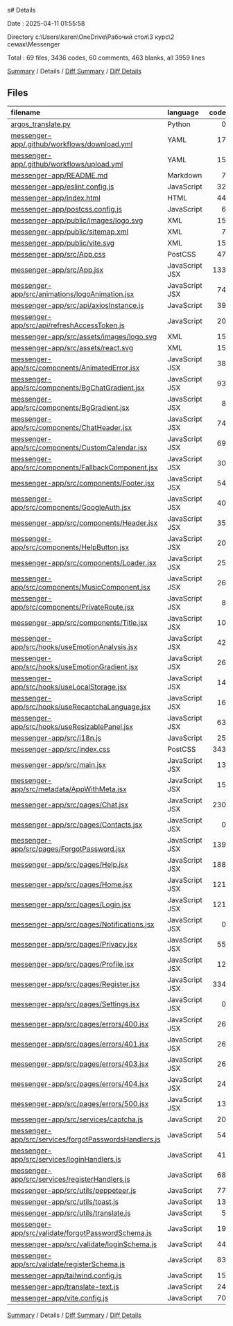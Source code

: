 s# Details

Date : 2025-04-11 01:55:58

Directory c:\\Users\\karen\\OneDrive\\Рабочий стол\\3 курс\\2 семак\\Messenger

Total : 69 files,  3436 codes, 60 comments, 463 blanks, all 3959 lines

[Summary](results.md) / Details / [Diff Summary](diff.md) / [Diff Details](diff-details.md)

## Files
| filename | language | code | comment | blank | total |
| :--- | :--- | ---: | ---: | ---: | ---: |
| [argos\_translate.py](/argos_translate.py) | Python | 0 | 0 | 1 | 1 |
| [messenger-app/.github/workflows/download.yml](/messenger-app/.github/workflows/download.yml) | YAML | 17 | 1 | 3 | 21 |
| [messenger-app/.github/workflows/upload.yml](/messenger-app/.github/workflows/upload.yml) | YAML | 15 | 0 | 2 | 17 |
| [messenger-app/README.md](/messenger-app/README.md) | Markdown | 7 | 0 | 6 | 13 |
| [messenger-app/eslint.config.js](/messenger-app/eslint.config.js) | JavaScript | 32 | 0 | 2 | 34 |
| [messenger-app/index.html](/messenger-app/index.html) | HTML | 44 | 0 | 4 | 48 |
| [messenger-app/postcss.config.js](/messenger-app/postcss.config.js) | JavaScript | 6 | 0 | 1 | 7 |
| [messenger-app/public/images/logo.svg](/messenger-app/public/images/logo.svg) | XML | 15 | 0 | 1 | 16 |
| [messenger-app/public/sitemap.xml](/messenger-app/public/sitemap.xml) | XML | 7 | 0 | 1 | 8 |
| [messenger-app/public/vite.svg](/messenger-app/public/vite.svg) | XML | 15 | 0 | 1 | 16 |
| [messenger-app/src/App.css](/messenger-app/src/App.css) | PostCSS | 47 | 3 | 10 | 60 |
| [messenger-app/src/App.jsx](/messenger-app/src/App.jsx) | JavaScript JSX | 133 | 0 | 12 | 145 |
| [messenger-app/src/animations/logoAnimation.jsx](/messenger-app/src/animations/logoAnimation.jsx) | JavaScript JSX | 74 | 0 | 5 | 79 |
| [messenger-app/src/api/axiosInstance.js](/messenger-app/src/api/axiosInstance.js) | JavaScript | 39 | 0 | 8 | 47 |
| [messenger-app/src/api/refreshAccessToken.js](/messenger-app/src/api/refreshAccessToken.js) | JavaScript | 20 | 0 | 9 | 29 |
| [messenger-app/src/assets/images/logo.svg](/messenger-app/src/assets/images/logo.svg) | XML | 15 | 0 | 1 | 16 |
| [messenger-app/src/assets/react.svg](/messenger-app/src/assets/react.svg) | XML | 15 | 0 | 1 | 16 |
| [messenger-app/src/components/AnimatedError.jsx](/messenger-app/src/components/AnimatedError.jsx) | JavaScript JSX | 38 | 0 | 5 | 43 |
| [messenger-app/src/components/BgChatGradient.jsx](/messenger-app/src/components/BgChatGradient.jsx) | JavaScript JSX | 93 | 0 | 8 | 101 |
| [messenger-app/src/components/BgGradient.jsx](/messenger-app/src/components/BgGradient.jsx) | JavaScript JSX | 8 | 0 | 2 | 10 |
| [messenger-app/src/components/ChatHeader.jsx](/messenger-app/src/components/ChatHeader.jsx) | JavaScript JSX | 74 | 0 | 4 | 78 |
| [messenger-app/src/components/CustomCalendar.jsx](/messenger-app/src/components/CustomCalendar.jsx) | JavaScript JSX | 69 | 0 | 10 | 79 |
| [messenger-app/src/components/FallbackComponent.jsx](/messenger-app/src/components/FallbackComponent.jsx) | JavaScript JSX | 30 | 0 | 3 | 33 |
| [messenger-app/src/components/Footer.jsx](/messenger-app/src/components/Footer.jsx) | JavaScript JSX | 54 | 0 | 6 | 60 |
| [messenger-app/src/components/GoogleAuth.jsx](/messenger-app/src/components/GoogleAuth.jsx) | JavaScript JSX | 40 | 0 | 4 | 44 |
| [messenger-app/src/components/Header.jsx](/messenger-app/src/components/Header.jsx) | JavaScript JSX | 35 | 0 | 4 | 39 |
| [messenger-app/src/components/HelpButton.jsx](/messenger-app/src/components/HelpButton.jsx) | JavaScript JSX | 20 | 0 | 1 | 21 |
| [messenger-app/src/components/Loader.jsx](/messenger-app/src/components/Loader.jsx) | JavaScript JSX | 25 | 0 | 3 | 28 |
| [messenger-app/src/components/MusicComponent.jsx](/messenger-app/src/components/MusicComponent.jsx) | JavaScript JSX | 26 | 0 | 5 | 31 |
| [messenger-app/src/components/PrivateRoute.jsx](/messenger-app/src/components/PrivateRoute.jsx) | JavaScript JSX | 8 | 0 | 5 | 13 |
| [messenger-app/src/components/Title.jsx](/messenger-app/src/components/Title.jsx) | JavaScript JSX | 10 | 0 | 5 | 15 |
| [messenger-app/src/hooks/useEmotionAnalysis.jsx](/messenger-app/src/hooks/useEmotionAnalysis.jsx) | JavaScript JSX | 42 | 0 | 7 | 49 |
| [messenger-app/src/hooks/useEmotionGradient.jsx](/messenger-app/src/hooks/useEmotionGradient.jsx) | JavaScript JSX | 26 | 0 | 9 | 35 |
| [messenger-app/src/hooks/useLocalStorage.jsx](/messenger-app/src/hooks/useLocalStorage.jsx) | JavaScript JSX | 14 | 0 | 3 | 17 |
| [messenger-app/src/hooks/useRecaptchaLanguage.jsx](/messenger-app/src/hooks/useRecaptchaLanguage.jsx) | JavaScript JSX | 16 | 0 | 5 | 21 |
| [messenger-app/src/hooks/useResizablePanel.jsx](/messenger-app/src/hooks/useResizablePanel.jsx) | JavaScript JSX | 63 | 1 | 15 | 79 |
| [messenger-app/src/i18n.js](/messenger-app/src/i18n.js) | JavaScript | 25 | 0 | 7 | 32 |
| [messenger-app/src/index.css](/messenger-app/src/index.css) | PostCSS | 343 | 15 | 80 | 438 |
| [messenger-app/src/main.jsx](/messenger-app/src/main.jsx) | JavaScript JSX | 13 | 10 | 3 | 26 |
| [messenger-app/src/metadata/AppWithMeta.jsx](/messenger-app/src/metadata/AppWithMeta.jsx) | JavaScript JSX | 15 | 0 | 4 | 19 |
| [messenger-app/src/pages/Chat.jsx](/messenger-app/src/pages/Chat.jsx) | JavaScript JSX | 230 | 0 | 16 | 246 |
| [messenger-app/src/pages/Contacts.jsx](/messenger-app/src/pages/Contacts.jsx) | JavaScript JSX | 0 | 0 | 1 | 1 |
| [messenger-app/src/pages/ForgotPassword.jsx](/messenger-app/src/pages/ForgotPassword.jsx) | JavaScript JSX | 139 | 0 | 10 | 149 |
| [messenger-app/src/pages/Help.jsx](/messenger-app/src/pages/Help.jsx) | JavaScript JSX | 188 | 0 | 11 | 199 |
| [messenger-app/src/pages/Home.jsx](/messenger-app/src/pages/Home.jsx) | JavaScript JSX | 121 | 0 | 17 | 138 |
| [messenger-app/src/pages/Login.jsx](/messenger-app/src/pages/Login.jsx) | JavaScript JSX | 121 | 0 | 4 | 125 |
| [messenger-app/src/pages/Notifications.jsx](/messenger-app/src/pages/Notifications.jsx) | JavaScript JSX | 0 | 0 | 1 | 1 |
| [messenger-app/src/pages/Privacy.jsx](/messenger-app/src/pages/Privacy.jsx) | JavaScript JSX | 55 | 0 | 2 | 57 |
| [messenger-app/src/pages/Profile.jsx](/messenger-app/src/pages/Profile.jsx) | JavaScript JSX | 12 | 0 | 3 | 15 |
| [messenger-app/src/pages/Register.jsx](/messenger-app/src/pages/Register.jsx) | JavaScript JSX | 334 | 5 | 29 | 368 |
| [messenger-app/src/pages/Settings.jsx](/messenger-app/src/pages/Settings.jsx) | JavaScript JSX | 0 | 1 | 0 | 1 |
| [messenger-app/src/pages/errors/400.jsx](/messenger-app/src/pages/errors/400.jsx) | JavaScript JSX | 26 | 0 | 5 | 31 |
| [messenger-app/src/pages/errors/401.jsx](/messenger-app/src/pages/errors/401.jsx) | JavaScript JSX | 26 | 0 | 5 | 31 |
| [messenger-app/src/pages/errors/403.jsx](/messenger-app/src/pages/errors/403.jsx) | JavaScript JSX | 26 | 0 | 5 | 31 |
| [messenger-app/src/pages/errors/404.jsx](/messenger-app/src/pages/errors/404.jsx) | JavaScript JSX | 24 | 0 | 5 | 29 |
| [messenger-app/src/pages/errors/500.jsx](/messenger-app/src/pages/errors/500.jsx) | JavaScript JSX | 13 | 0 | 3 | 16 |
| [messenger-app/src/services/captcha.js](/messenger-app/src/services/captcha.js) | JavaScript | 20 | 0 | 5 | 25 |
| [messenger-app/src/services/forgotPasswordsHandlers.js](/messenger-app/src/services/forgotPasswordsHandlers.js) | JavaScript | 54 | 1 | 9 | 64 |
| [messenger-app/src/services/loginHandlers.js](/messenger-app/src/services/loginHandlers.js) | JavaScript | 41 | 0 | 6 | 47 |
| [messenger-app/src/services/registerHandlers.js](/messenger-app/src/services/registerHandlers.js) | JavaScript | 68 | 1 | 12 | 81 |
| [messenger-app/src/utils/peppeteer.js](/messenger-app/src/utils/peppeteer.js) | JavaScript | 77 | 0 | 17 | 94 |
| [messenger-app/src/utils/toast.js](/messenger-app/src/utils/toast.js) | JavaScript | 13 | 0 | 2 | 15 |
| [messenger-app/src/utils/translate.js](/messenger-app/src/utils/translate.js) | JavaScript | 5 | 0 | 3 | 8 |
| [messenger-app/src/validate/forgotPasswordSchema.js](/messenger-app/src/validate/forgotPasswordSchema.js) | JavaScript | 19 | 0 | 5 | 24 |
| [messenger-app/src/validate/loginSchema.js](/messenger-app/src/validate/loginSchema.js) | JavaScript | 44 | 0 | 4 | 48 |
| [messenger-app/src/validate/registerSchema.js](/messenger-app/src/validate/registerSchema.js) | JavaScript | 83 | 0 | 7 | 90 |
| [messenger-app/tailwind.config.js](/messenger-app/tailwind.config.js) | JavaScript | 15 | 1 | 1 | 17 |
| [messenger-app/translate-text.js](/messenger-app/translate-text.js) | JavaScript | 24 | 0 | 7 | 31 |
| [messenger-app/vite.config.js](/messenger-app/vite.config.js) | JavaScript | 70 | 21 | 2 | 93 |

[Summary](results.md) / Details / [Diff Summary](diff.md) / [Diff Details](diff-details.md)